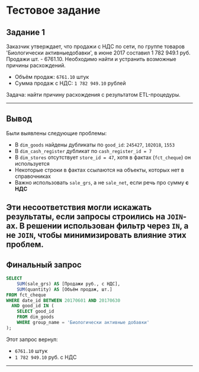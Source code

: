 # Тестовое задание

## Задание 1
Заказчик утверждает, что продажи с НДС по сети, по группе товаров 'Биологически активныедобавки', в июне 2017 составил 1 782 949.1 руб. Продажи шт. - 6761.10.
Необходимо найти и устранить возможные причины расхождений.

- Объём продаж: `6761.10` штук  
- Сумма продаж с НДС: `1 782 949.10` рублей

Задача: найти причину расхождения с результатом ETL-процедуры.

---

## Вывод

Были выявлены следующие проблемы:

- В `dim_goods` найдены дубликаты по `good_id`: `245427`, `102018`, `1553`
- В `dim_cash_register` дубликат по `cash_register_id = 7`
- В `dim_stores` отсутствует `store_id = 47`, хотя в фактах (`fct_cheque`) он используется
- Некоторые строки в фактах ссылаются на объекты, которых нет в справочниках
- Важно использовать `sale_grs`, а не `sale_net`, если речь про сумму **с НДС**

Эти несоответствия могли искажать результаты, если запросы строились на `JOIN`-ах. В решении использован фильтр через `IN`, а не `JOIN`, чтобы минимизировать влияние этих проблем.
---

## Финальный запрос

```sql
SELECT 
    SUM(sale_grs) AS [Продажи руб., с НДС],
    SUM(quantity) AS [Объём продаж, шт.]
FROM fct_cheque 
WHERE date_id BETWEEN 20170601 AND 20170630 
  AND good_id IN (
    SELECT good_id 
    FROM dim_goods 
    WHERE group_name = 'Биологически активные добавки'
);
```

Этот запрос вернул:
- `6761.10` штук
- `1 782 949.10` руб. с НДС

---
